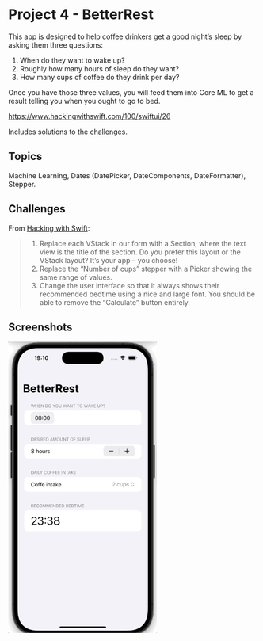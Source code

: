 # Project 4 - BetterRest

This app is designed to help coffee drinkers get a good night’s sleep by asking them three questions:

1. When do they want to wake up?
2. Roughly how many hours of sleep do they want?
3. How many cups of coffee do they drink per day?

Once you have those three values, you will feed them into Core ML to get a result telling you when you ought to go to bed.

https://www.hackingwithswift.com/100/swiftui/26

Includes solutions to the [challenges](https://www.hackingwithswift.com/books/ios-swiftui/betterrest-wrap-up).

## Topics

Machine Learning, Dates (DatePicker, DateComponents, DateFormatter), Stepper.

## Challenges

From [Hacking with Swift](https://www.hackingwithswift.com/books/ios-swiftui/betterrest-wrap-up):
>1. Replace each VStack in our form with a Section, where the text view is the title of the section. Do you prefer this layout or the VStack layout? It’s your app – you choose!
>2. Replace the “Number of cups” stepper with a Picker showing the same range of values.
>3. Change the user interface so that it always shows their recommended bedtime using a nice and large font. You should be able to remove the “Calculate” button entirely.

## Screenshots

<img src="/BetterRest/Screenshots/BetterRest.gif" width="300"/>
